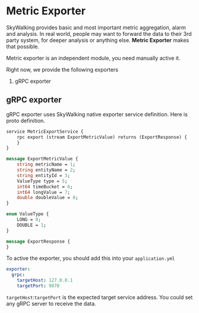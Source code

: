 # Metric Exporter
SkyWalking provides basic and most important metric aggregation, alarm and analysis. 
In real world, people may want to forward the data to their 3rd party system, for deeper analysis or anything else.
**Metric Exporter** makes that possible.

Metric exporter is an independent module, you need manually active it.

Right now, we provide the following exporters
1. gRPC exporter

## gRPC exporter
gRPC exporter uses SkyWalking native exporter service definition. Here is proto definition.
```proto
service MetricExportService {
    rpc export (stream ExportMetricValue) returns (ExportResponse) {
    }
}

message ExportMetricValue {
    string metricName = 1;
    string entityName = 2;
    string entityId = 3;
    ValueType type = 5;
    int64 timeBucket = 6;
    int64 longValue = 7;
    double doubleValue = 8;
}

enum ValueType {
    LONG = 0;
    DOUBLE = 1;
}

message ExportResponse {
}
```

To active the exporter, you should add this into your `application.yml`
```yaml
exporter:
  grpc:
    targetHost: 127.0.0.1
    targetPort: 9870
```

`targetHost`:`targetPort` is the expected target service address. You could set any gRPC server to receive the data.